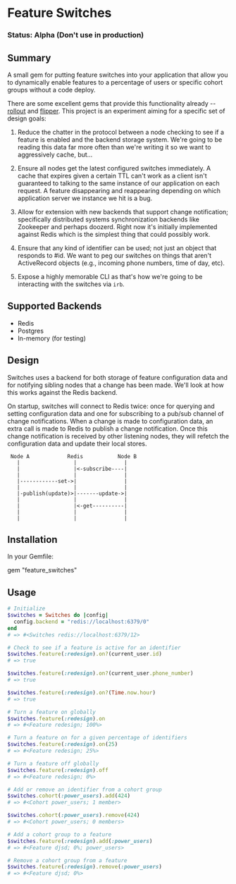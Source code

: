 # Feature Switches

### Status: Alpha (Don't use in production)

## Summary

A small gem for putting feature switches into your application that allow you
to dynamically enable features to a percentage of users or specific cohort
groups without a code deploy.

There are some excellent gems that provide this functionality already --
[rollout](https://github.com/jamesgolick/rollout) and [flipper](https://github.com/jnunemaker/flipper).
This project is an experiment aiming for a specific set of design goals:

1) Reduce the chatter in the protocol between a node checking to see if a
   feature is enabled and the backend storage system. We're going to be reading
   this data far more often than we're writing it so we want to aggressively
   cache, but...

2) Ensure all nodes get the latest configured switches immediately. A cache
   that expires given a certain TTL can't work as a client isn't guaranteed
   to talking to the same instance of our application on each request. A
   feature disappearing and reappearing depending on which application server
   we instance we hit is a bug.

3) Allow for extension with new backends that support change notification;
   specifically distributed systems synchronization backends like Zookeeper and
   perhaps doozerd. Right now it's initially implemented against Redis which is
   the simplest thing that could possibly work.

5) Ensure that any kind of identifier can be used; not just an object that
   responds to #id. We want to peg our switches on things that aren't
   ActiveRecord objects (e.g., incoming phone numbers, time of day, etc).

4) Expose a highly memorable CLI as that's how we're going to be interacting
   with the switches via `irb`.


## Supported Backends

* Redis
* Postgres
* In-memory (for testing)

## Design

Switches uses a backend for both storage of feature configuration data and for
notifying sibling nodes that a change has been made. We'll look at how this
works against the Redis backend.

On startup, switches will connect to Redis twice: once for querying and setting
configuration data and one for subscribing to a pub/sub channel of change
notifications. When a change is made to configuration data, an extra call is
made to Redis to publish a change notification. Once this change notification is
received by other listening nodes, they will refetch the configuration data
and update their local stores.


     Node A            Redis           Node B
       |                 |               |
       |                 |<-subscribe----|
       |                 |               |
       |------------set->|               |
       |                 |               |
       |-publish(update)>|-------update->|
       |                 |               |
       |                 |<-get----------|
       |                 |               |
       |                 |               |

## Installation

In your Gemfile:

  gem "feature_switches"

## Usage

```ruby
# Initialize
$switches = Switches do |config|
  config.backend = "redis://localhost:6379/0"
end
# => #<Switches redis://localhost:6379/12>

# Check to see if a feature is active for an identifier
$switches.feature(:redesign).on?(current_user.id)
# => true

$switches.feature(:redesign).on?(current_user.phone_number)
# => true

$switches.feature(:redesign).on?(Time.now.hour)
# => true

# Turn a feature on globally
$switches.feature(:redesign).on
# => #<Feature redesign; 100%>

# Turn a feature on for a given percentage of identifiers
$switches.feature(:redesign).on(25)
# => #<Feature redesign; 25%>

# Turn a feature off globally
$switches.feature(:redesign).off
# => #<Feature redesign; 0%>

# Add or remove an identifier from a cohort group
$switches.cohort(:power_users).add(424)
# => #<Cohort power_users; 1 member>

$switches.cohort(:power_users).remove(424)
# => #<Cohort power_users; 0 members>

# Add a cohort group to a feature
$switches.feature(:redesign).add(:power_users)
# => #<Feature djsd; 0%; power_users>

# Remove a cohort group from a feature
$switches.feature(:redesign).remove(:power_users)
# => #<Feature djsd; 0%>
```
